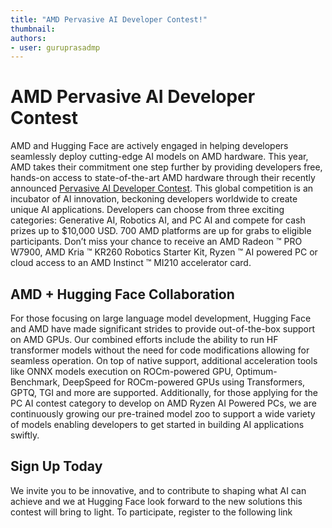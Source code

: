 ```yaml
---
title: "AMD Pervasive AI Developer Contest!"
thumbnail: 
authors:
- user: guruprasadmp
---
```


# AMD Pervasive AI Developer Contest

AMD and Hugging Face are actively engaged in helping developers seamlessly deploy cutting-edge AI models on AMD hardware. 
This year, AMD takes their commitment one step further by providing developers free, hands-on access to state-of-the-art AMD hardware through their recently announced [Pervasive AI Developer Contest](https://www.hackster.io/contests/amd2023#challengeNav). 
This global competition is an incubator of AI innovation, beckoning developers worldwide to create unique AI applications. 
Developers can choose from three exciting categories: Generative AI, Robotics AI, and PC AI and compete for cash prizes up to $10,000 USD. 
700 AMD platforms are up for grabs to eligible participants. 
Don’t miss your chance to receive an AMD Radeon ™ PRO W7900, AMD Kria ™ KR260 Robotics Starter Kit, Ryzen ™ AI powered PC or cloud access to an AMD Instinct ™ MI210 accelerator card.

## AMD + Hugging Face Collaboration
For those focusing on large language model development, Hugging Face and AMD have made significant strides to provide out-of-the-box support on AMD GPUs. 
Our combined efforts include the ability to run HF transformer models without the need for code modifications allowing for seamless operation. 
On top of native support, additional acceleration tools like ONNX models execution on ROCm-powered GPU, Optimum-Benchmark, DeepSpeed for ROCm-powered GPUs using Transformers, GPTQ, TGI and more are supported.
Additionally, for those applying for the PC AI contest category to develop on AMD Ryzen AI Powered PCs, we are continuously growing our pre-trained model zoo to support a wide variety of models enabling developers to get started in building AI applications swiftly.


## Sign Up Today
We invite you to be innovative, and to contribute to shaping what AI can achieve and we at Hugging Face look forward to the new solutions this contest will bring to light. 
To participate, register to the following link

